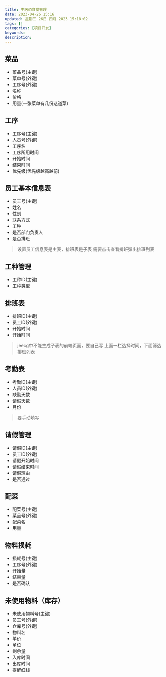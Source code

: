 ```yaml
---
title: 中医药食堂管理
date: 2023-04-26 15:16
updated: 星期三 26日 四月 2023 15:18:02
tags: []
categories: [项目开发]
keywords:
description: 
---
```



## 菜品
- 菜品号(主键)
- 菜单号(外键)
- 工序号(外键)
- 名称
- 价格
- 用量(一张菜单有几份这道菜)
## 工序
- 工序号(主键)
- 人员号(外键)
- 工序名
- 工序所用时间
- 开始时间
- 结束时间
- 优先级(优先级越高越前)
## 员工基本信息表
- 员工号(主键)
- 姓名
- 性别
- 联系方式
- 工种
- 是否部门负责人
- 是否排班
> 设置员工信息表是主表，排班表是子表
> 需要点击查看排班弹出排班列表
## 工种管理
- 工种ID(主键)
- 工种类型
## 排班表
- 排班ID(主键)
- 员工ID(外键)
- 开始时间
- 开始时间
> jeecg中不能生成子表的前端页面，要自己写
> 上面一栏选择时间，下面筛选排班列表
## 考勤表
- 考勤ID(主键)
- 人员ID(外键)
- 缺勤天数
- 请假天数
- 月份
> 要手动填写
## 请假管理
- 请假ID(主键)
- 员工ID(外键)
- 请假开始时间
- 请假结束时间
- 请假理由
- 是否通过
## 配菜
- 配菜号(主键)
- 菜品号(外键)
- 配菜名
- 用量
## 物料损耗
- 损耗号(主键)
- 工序号(外键)
- 开始量
- 结束量
- 是否确认
## 未使用物料（库存）
- 未使用物料号(主键)
- 员工号(外键)
- 仓库号(外键)
- 物料名
- 单价
- 单位 
- 剩余量
- 入库时间
- 出库时间
- 提醒红线
